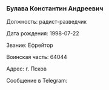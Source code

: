 ### Булава Константин Андреевич

Должность: радист-разведчик

Дата рождения: 1998-07-22

Звание: Ефрейтор

Воинская часть: 64044

Адрес: г. Псков

Сообщение в Telegram: []()
